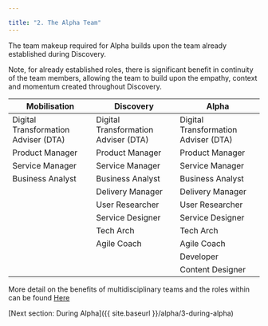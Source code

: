 ```yaml
---

title: "2. The Alpha Team"
---
```


The team makeup required for Alpha builds upon the team already established during Discovery.

Note, for already established roles, there is significant benefit in continuity of the team members, allowing the team to build upon the empathy, context and momentum created throughout Discovery.

| Mobilisation | Discovery | Alpha |
|---|---|---|
|Digital Transformation Adviser (DTA)|Digital Transformation Adviser (DTA)|Digital Transformation Adviser (DTA)|
|Product Manager|Product Manager|Product Manager|
|Service Manager|Service Manager|Service Manager|
|Business Analyst|Business Analyst|Business Analyst|
||Delivery Manager|Delivery Manager|
||User Researcher|User Researcher|
||Service Designer|Service Designer|
||Tech Arch|Tech Arch|
||Agile Coach|Agile Coach|
|||Developer|
|||Content Designer|

More detail on the benefits of multidisciplinary teams and the roles within can be found [Here](https://www.dto.gov.au/standard/design-guides/the-team/)

[Next section: During Alpha]({{ site.baseurl }}/alpha/3-during-alpha)
